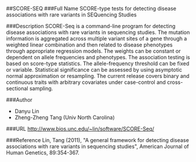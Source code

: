 ##SCORE-SEQ
###Full Name
SCORE-type tests for detecting disease associations with rare variants in SEQuencing Studies

###Description
SCORE-Seq is a command-line program for detecting disease associations with rare variants in sequencing studies. The mutation information is aggregated across multiple variant sites of a gene through a weighted linear combination and then related to disease phenotypes through appropriate regression models. The weights can be constant or dependent on allele frequencies and phenotypes. The association testing is based on score-type statistics. The allele-frequency threshold can be fixed or variable. Statistical significance can be assessed by using asymptotic normal approximation or resampling. The current release covers binary and continuous traits with arbitrary covariates under case-control and cross-sectional sampling.

###Author
* Danyu Lin
* Zheng-Zheng Tang (Univ North Carolina)

###URL
http://www.bios.unc.edu/~lin/software/SCORE-Seq/

###Reference
Lin, Tang (2011), "A general framework for detecting disease associations with rare variants in sequencing studies", American Journal of Human Genetics, 89:354-367.


